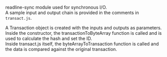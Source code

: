 readline-sync module used for synchronous I/O.  
A sample input and output chain is provided in the comments in ```transact.js```.

A Transaction object is created with the inputs and outputs as parameters.  
Inside the constructor, the transactionToByteArray function is called and is used to calculate the hash and set the ID.  
Inside transact.js itself, the byteArrayToTransaction function is called and the data is compared against the original transaction.
